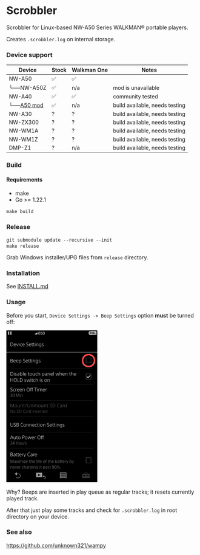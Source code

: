 Scrobbler
=========

Scrobbler for Linux-based NW-A50 Series WALKMAN® portable players.

Creates `.scrobbler.log` on internal storage.

### Device support

| Device          | Stock | Walkman One | Notes                          |
|-----------------|-------|-------------|--------------------------------|
| NW-A50          | ✅     | ✅           |                                |
| └──NW-A50Z      | ✅     | n/a         | mod is unavailable             |
| NW-A40          | ✅     | ✅           | community tested               |
| └──[A50 mod][1] | ✅     | n/a         | build available, needs testing |
| NW-A30          | ?     | ?           | build available, needs testing |
| NW-ZX300        | ?     | ?           | build available, needs testing |
| NW-WM1A         | ?     | ?           | build available, needs testing |
| NW-WM1Z         | ?     | ?           | build available, needs testing |
| DMP-Z1          | ?     | n/a         | build available, needs testing |

[1]: https://www.mrwalkman.com/p/nw-a40-stock-update.html

### Build

#### Requirements
- make
- Go >= 1.22.1

```shell
make build
```

### Release

```shell
git submodule update --recursive --init
make release
```

Grab Windows installer/UPG files from `release` directory.

### Installation

See [INSTALL.md](./INSTALL.md)

### Usage
Before you start, `Device Settings -> Beep Settings` option __must__ be turned off:

<img src="images/beep.png" height="400" alt="beep switch location">

Why? Beeps are inserted in play queue as regular tracks; it resets currently played track.

After that just play some tracks and check for `.scrobbler.log` in root directory on your device.

### See also

https://github.com/unknown321/wampy